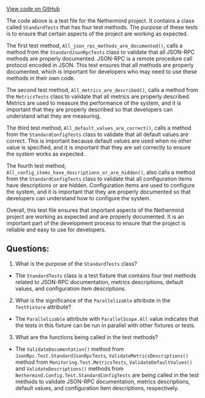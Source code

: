 [View code on GitHub](https://github.com/NethermindEth/nethermind/src/Nethermind/Nethermind.AccountAbstraction.Test/StandardTests.cs)

The code above is a test file for the Nethermind project. It contains a class called `StandardTests` that has four test methods. The purpose of these tests is to ensure that certain aspects of the project are working as expected.

The first test method, `All_json_rpc_methods_are_documented()`, calls a method from the `StandardJsonRpcTests` class to validate that all JSON-RPC methods are properly documented. JSON-RPC is a remote procedure call protocol encoded in JSON. This test ensures that all methods are properly documented, which is important for developers who may need to use these methods in their own code.

The second test method, `All_metrics_are_described()`, calls a method from the `MetricsTests` class to validate that all metrics are properly described. Metrics are used to measure the performance of the system, and it is important that they are properly described so that developers can understand what they are measuring.

The third test method, `All_default_values_are_correct()`, calls a method from the `StandardConfigTests` class to validate that all default values are correct. This is important because default values are used when no other value is specified, and it is important that they are set correctly to ensure the system works as expected.

The fourth test method, `All_config_items_have_descriptions_or_are_hidden()`, also calls a method from the `StandardConfigTests` class to validate that all configuration items have descriptions or are hidden. Configuration items are used to configure the system, and it is important that they are properly documented so that developers can understand how to configure the system.

Overall, this test file ensures that important aspects of the Nethermind project are working as expected and are properly documented. It is an important part of the development process to ensure that the project is reliable and easy to use for developers.
## Questions: 
 1. What is the purpose of the `StandardTests` class?
- The `StandardTests` class is a test fixture that contains four test methods related to JSON-RPC documentation, metrics descriptions, default values, and configuration item descriptions.

2. What is the significance of the `Parallelizable` attribute in the `TestFixture` attribute?
- The `Parallelizable` attribute with `ParallelScope.All` value indicates that the tests in this fixture can be run in parallel with other fixtures or tests.

3. What are the functions being called in the test methods?
- The `ValidateDocumentation()` method from `JsonRpc.Test.StandardJsonRpcTests`, `ValidateMetricsDescriptions()` method from `Monitoring.Test.MetricsTests`, `ValidateDefaultValues()` and `ValidateDescriptions()` methods from `Nethermind.Config.Test.StandardConfigTests` are being called in the test methods to validate JSON-RPC documentation, metrics descriptions, default values, and configuration item descriptions, respectively.